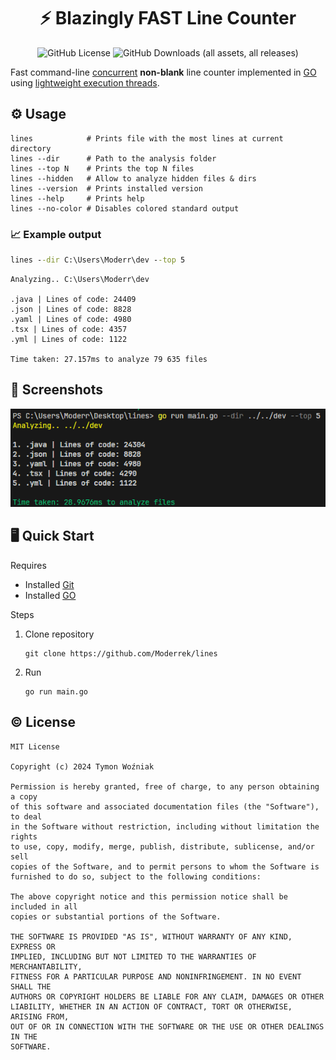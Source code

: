 

<div align="center">



   # ⚡ Blazingly FAST Line Counter
   
   ![GitHub License](https://img.shields.io/github/license/Moderrek/lines)
   ![GitHub Downloads (all assets, all releases)](https://img.shields.io/github/downloads/Moderrek/lines/total)


</div>


Fast command-line [concurrent](https://en.wikipedia.org/wiki/Concurrent_computing) **non-blank** line counter implemented in [GO](https://go.dev/) using [lightweight execution threads](https://go.dev/tour/concurrency/1).

## ⚙️ Usage

```shell
lines            # Prints file with the most lines at current directory
lines --dir      # Path to the analysis folder
lines --top N    # Prints the top N files
lines --hidden   # Allow to analyze hidden files & dirs
lines --version  # Prints installed version
lines --help     # Prints help
lines --no-color # Disables colored standard output
```

### 📈 Example output

```bat
lines --dir C:\Users\Moderr\dev --top 5
```

```out
Analyzing.. C:\Users\Moderr\dev

.java | Lines of code: 24409
.json | Lines of code: 8828
.yaml | Lines of code: 4980
.tsx | Lines of code: 4357
.yml | Lines of code: 1122

Time taken: 27.157ms to analyze 79 635 files
```

## 📸 Screenshots

![Example Usage](/images/ss.png)

## 🖥️ Quick Start

Requires

- Installed [Git](https://www.git-scm.com/downloads)
- Installed [GO](https://go.dev/doc/install)

Steps
1. Clone repository
   ```shell
   git clone https://github.com/Moderrek/lines
   ```
2. Run
   ```shell
   go run main.go
   ```

## © License

```license
MIT License

Copyright (c) 2024 Tymon Woźniak

Permission is hereby granted, free of charge, to any person obtaining a copy
of this software and associated documentation files (the "Software"), to deal
in the Software without restriction, including without limitation the rights
to use, copy, modify, merge, publish, distribute, sublicense, and/or sell
copies of the Software, and to permit persons to whom the Software is
furnished to do so, subject to the following conditions:

The above copyright notice and this permission notice shall be included in all
copies or substantial portions of the Software.

THE SOFTWARE IS PROVIDED "AS IS", WITHOUT WARRANTY OF ANY KIND, EXPRESS OR
IMPLIED, INCLUDING BUT NOT LIMITED TO THE WARRANTIES OF MERCHANTABILITY,
FITNESS FOR A PARTICULAR PURPOSE AND NONINFRINGEMENT. IN NO EVENT SHALL THE
AUTHORS OR COPYRIGHT HOLDERS BE LIABLE FOR ANY CLAIM, DAMAGES OR OTHER
LIABILITY, WHETHER IN AN ACTION OF CONTRACT, TORT OR OTHERWISE, ARISING FROM,
OUT OF OR IN CONNECTION WITH THE SOFTWARE OR THE USE OR OTHER DEALINGS IN THE
SOFTWARE.
```
